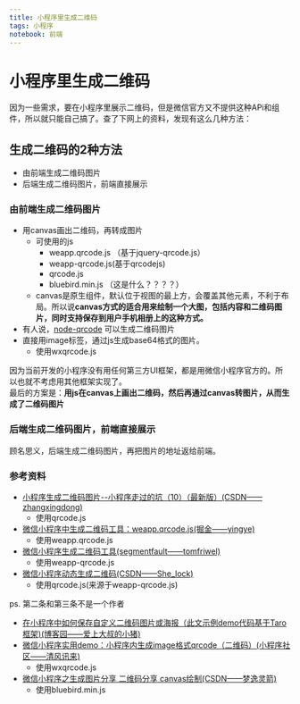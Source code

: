 ```yaml
---
title: 小程序里生成二维码
tags: 小程序
notebook: 前端
---
```

# 小程序里生成二维码
因为一些需求，要在小程序里展示二维码，但是微信官方又不提供这种APi和组件，所以就只能自己搞了。查了下网上的资料，发现有这么几种方法：

## 生成二维码的2种方法
- 由前端生成二维码图片
- 后端生成二维码图片，前端直接展示
### 由前端生成二维码图片
- 用canvas画出二维码，再转成图片
  - 可使用的js
    - weapp.qrcode.js （基于jquery-qrcode.js）
    - weapp-qrcode.js(基于qrcodejs)
    - qrcode.js
    - bluebird.min.js （这是什么？？？？）
  - canvas是原生组件，默认位于视图的最上方，会覆盖其他元素，不利于布局。所以说**canvas方式的适合用来绘制一个大图，包括内容和二维码图片，同时支持保存到用户手机相册上的这种方式。**
- 有人说，[node-qrcode](https://github.com/soldair/node-qrcode) 可以生成二维码图片  
- 直接用image标签，通过js生成base64格式的图片。
  - 使用wxqrcode.js  

因为当前开发的小程序没有用任何第三方UI框架，都是用微信小程序官方的。所以也就不考虑用其他框架实现了。  
最后的方案是：**用js在canvas上画出二维码，然后再通过canvas转图片，从而生成了二维码图片**

### 后端生成二维码图片，前端直接展示
顾名思义，后端生成二维码图片，再把图片的地址返给前端。

### 参考资料
- [小程序生成二维码图片--小程序走过的坑（10）（最新版）(CSDN——zhangxingdong)](https://blog.csdn.net/zhanxingdong/article/details/83023084)
  - 使用qrcode.js
- [微信小程序中生成二维码工具：weapp.qrcode.js(掘金——yingye)](https://juejin.im/post/5a75466f5188257a5c6040d2)
  - 使用weapp.qrcode.js
- [微信小程序生成二维码工具(segmentfault——tomfriwel)](https://segmentfault.com/a/1190000012675069) 
  - 使用weapp-qrcode.js 
- [微信小程序动态生成二维码(CSDN——She_lock)](https://blog.csdn.net/She_lock/article/details/81059514)
  - 使用qrcode.js(来源于weapp-qrcode.js)  
  
ps. 第二条和第三条不是一个作者
- [在小程序中如何保存自定义二维码图片或海报（此文示例demo代码基于Taro框架)(博客园——爱上大叔的小猪)](https://www.cnblogs.com/xiaozhu007/p/10394337.html)
- [微信小程序实用demo：小程序内生成image格式qrcode（二维码）(小程序社区——清风讯来)](http://www.wxapp-union.com/thread-4263-1-1.html) 
  - 使用wxqrcode.js
- [微信小程序之生成图片分享 二维码分享 canvas绘制(CSDN——梦逸灵箭)](https://blog.csdn.net/weixin_42661321/article/details/82466467)
  - 使用bluebird.min.js
